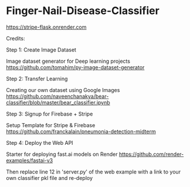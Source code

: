 # Finger-Nail-Disease-Classifier

https://stripe-flask.onrender.com

Credits:

Step 1: Create Image Dataset

Image dataset generator for Deep learning projects
https://github.com/tomahim/py-image-dataset-generator


Step 2: Transfer Learning

Creating our own dataset using Google Images
https://github.com/naveenchanakya/bear-classifier/blob/master/bear_classifier.ipynb


Step 3: Signup for Firebase + Stripe

Setup Template for Stripe & Firebase
https://github.com/franckalain/pneumonia-detection-midterm


Step 4: Deploy the Web API

Starter for deploying fast.ai models on Render
https://github.com/render-examples/fastai-v3

Then replace line 12 in 'server.py' of the web example with a link to your own classifier pkl file and re-deploy

